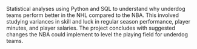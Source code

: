 Statistical analyses using Python and SQL to understand why underdog teams perform better in the NHL compared to the NBA. This involved studying variances in skill and luck in regular season performance, player minutes, and player salaries. The project concludes with suggested changes the NBA could implement to level the playing field for underdog teams.
